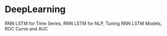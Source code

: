 # DeepLearning
RNN LSTM for Time Series, RNN LSTM for NLP, Tuning RNN LSTM Models, ROC Curve and AUC
